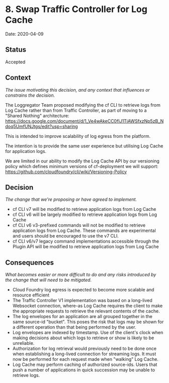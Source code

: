 # 8. Swap Traffic Controller for Log Cache

Date: 2020-04-09

## Status

Accepted

## Context

_The issue motivating this decision, and any context that influences or constrains the decision._

The Loggregator Team proposed modifying the cf CLI to retrieve logs from Log
Cache rather than from Traffic Controller, as part of moving to a "Shared
Nothing" architecture: \
https://docs.google.com/document/d/1_Ve4wAkeCC0fIJ1TiAWSfxzNp5zB_Ndoq5UmfUNJtgs/edit?usp=sharing

This is intended to improve scalability of log egress from the platform.

The intention is to provide the same user experience but utilising Log Cache for
application logs.

We are limited in our ability to modify the Log Cache API by our versioning
policy which defines minimum versions of cf-deployment we will support: \
https://github.com/cloudfoundry/cli/wiki/Versioning-Policy

## Decision

_The change that we're proposing or have agreed to implement._

* cf CLI v7 will be modified to retrieve application logs from Log Cache
* cf CLI v6 will be largely modified to retrieve application logs from Log Cache
* cf CLI v6 v3-prefixed commands will not be modified to retrieve application
  logs from Log Cache. These commands are experimental and users should be
  encouraged to use the v7 CLI.
* cf CLI v6/v7 legacy command implementations accessible through the Plugin API
  will be modified to retrieve application logs from Log Cache

## Consequences

_What becomes easier or more difficult to do and any risks introduced by the change that will need to be mitigated._

* Cloud Foundry log egress is expected to become more scalable and resource
  efficient
* The Traffic Controller V1 implementation was based on a long-lived Websocket
  connection, where-as Log Cache requires the client to make the appropriate
  requests to retrieve the relevant contents of the cache.
* The log envelopes for an application are all grouped together in the same
  source-id "bucket". This poses the risk that logs may be shown for a different
  operation than that being performed by the user.
* Log envelopes are indexed by timestamp. Use of the client's clock when making
  decisions about which logs to retrieve or show is likely to be unreliable.
* Authorization for log retrieval would previously need to be done once when
  establishing a long-lived connection for streaming logs. It must now be
  performed for each request made when "walking" Log Cache.
* Log Cache may perform caching of authorized source-ids. Users that push a
  number of applications in quick succession may be unable to retrieve logs.
